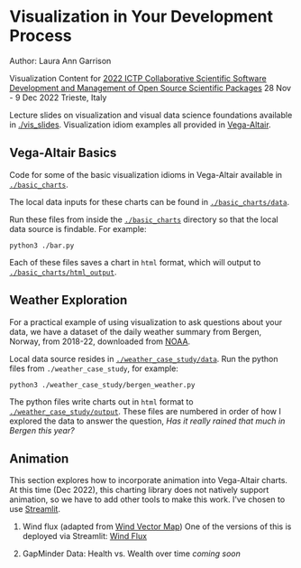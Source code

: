 # Visualization in Your Development Process
Author: Laura Ann Garrison

Visualization Content for [2022 ICTP Collaborative Scientific Software Development and Management of Open Source Scientific Packages](https://indico.ictp.it/event/9781/)
28 Nov - 9 Dec 2022
Trieste, Italy

Lecture slides on visualization and visual data science foundations available in [./vis_slides](./vis_slides/). Visualization idiom examples all provided in [Vega-Altair](https://altair-viz.github.io/). 

## Vega-Altair Basics 

Code for some of the basic visualization idioms in Vega-Altair available in [`./basic_charts`](./basic_charts/). 

The local data inputs for these charts can be found in [`./basic_charts/data`](./basic_charts/data/). 

Run these files from inside the [`./basic_charts`](./basic_charts/) directory so that the local data source is findable. For example: 

    python3 ./bar.py

Each of these files saves a chart in `html` format, which will output to [`./basic_charts/html_output`](./basic_charts/html_output/).

## Weather Exploration

For a practical example of using visualization to ask questions about your data, we have a dataset of the daily weather summary from Bergen, Norway, from 2018-22, downloaded from [NOAA](https://www.ncdc.noaa.gov/cdo-web/datasets). 

Local data source resides in [`./weather_case_study/data`](./weather_case_study/data). Run the python files from `./weather_case_study`, for example:

    python3 ./weather_case_study/bergen_weather.py

The python files write charts out in `html` format to [`./weather_case_study/output`](./weather_case_study/output). These files are numbered in order of how I explored the data to answer the question, *Has it really rained that much in Bergen this year?*


## Animation

This section explores how to incorporate animation into Vega-Altair charts. At this time (Dec 2022), this charting library does not natively support animation, so we have to add other tools to make this work. I've chosen to use [Streamlit](https://docs.streamlit.io/).

1. Wind flux (adapted from [Wind Vector Map](https://altair-viz.github.io/gallery/wind_vector_map.html))
One of the versions of this is deployed via Streamlit: [Wind Flux](https://lauragarrison87-learn-alta-animationwind-steps-btn-slide-2a6u5v.streamlit.app/)

2. GapMinder Data: Health vs. Wealth over time  *coming soon*